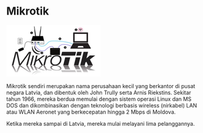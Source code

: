 # Mikrotik

![button](https://github.com/itsolution405/Mikrotik/blob/main/image.0.png)

Mikrotik sendiri merupakan nama perusahaan kecil yang berkantor di pusat negara Latvia, dan  dibentuk oleh John Trully serta Arnis Riekstins. Sekitar tahun 1966, mereka berdua memulai  dengan sistem operasi Linux dan MS DOS dan dikombinasikan dengan teknologi berbasis  wireless (nirkabel) LAN atau WLAN Aeronet yang berkecepatan hingga 2 Mbps di Moldova. 

Ketika mereka sampai di Latvia, mereka mulai melayani lima pelanggannya. 
